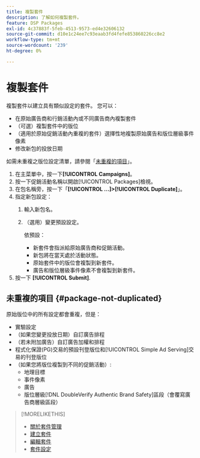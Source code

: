```yaml
---
title: 複製套件
description: 了解如何複製套件。
feature: DSP Packages
exl-id: 4c37883f-5feb-4513-9573-ed4e32606132
source-git-commit: d10e1c24ee7c93eaab3fd4fefe853860226cc8e2
workflow-type: tm+mt
source-wordcount: '239'
ht-degree: 0%

---
```


# 複製套件

複製套件以建立具有類似設定的套件。 您可以：

* 在原始廣告商和行銷活動內或不同廣告商內複製套件
* （可選）複製套件中的版位
* （適用於原始促銷活動內重複的套件）選擇性地複製原始廣告和版位層級事件像素
* 修改新包的投放日期

如需未重複之版位設定清單，請參閱「[未重複的項目](#package-not-duplicated)」。

1. 在主菜單中，按一下&#x200B;**[!UICONTROL Campaigns]**。
1. 按一下促銷活動名稱以開啟[!UICONTROL Packages]檢視。
1. 在包名稱旁，按一下「**[!UICONTROL ...]>[!UICONTROL Duplicate]**」。
1. 指定新包設定：
   1. 輸入新包名。
   1. （選用）變更預設設定。

      依預設：

      * 新套件會指派給原始廣告商和促銷活動。
      * 新包將在當天處於活動狀態。<!-- and the flight continues for NN  days. -->
      * 原始套件中的版位會複製到新套件。
      * 廣告和版位層級事件像素不會複製到新套件。
1. 按一下 **[!UICONTROL Submit]**.

## 未重複的項目 {#package-not-duplicated}

原始版位中的所有設定都會重複，但是：

* 實驗設定
* （如果您變更投放日期）自訂廣告排程
* （若未附加廣告）自訂廣告加權和排程
* 程式化保證(PG)交易的預設刊登版位和[!UICONTROL Simple Ad Serving]交易的刊登版位
* （如果您將版位複製到不同的促銷活動）:
   * 地理目標
   * 事件像素
   * 廣告
   * 版位層級[!DNL DoubleVerify Authentic Brand Safety]區段（會覆寫廣告商層級區段）

>[!MORELIKETHIS]
>
>* [關於套件管理](package-about.md)
>* [建立套件](package-create.md)
>* [編輯套件](package-edit.md)
>* [套件設定](package-settings.md)

